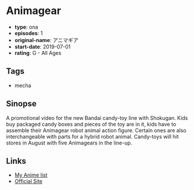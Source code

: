 # Animagear

-   **type**: ona
-   **episodes**: 1
-   **original-name**: アニマギア
-   **start-date**: 2019-07-01
-   **rating**: G - All Ages

## Tags

-   mecha

## Sinopse

A promotional video for the new Bandai candy-toy line with Shokugan. Kids buy packaged candy boxes and pieces of the toy are in it, kids have to assemble their Animagear robot animal action figure. Certain ones are also interchangeable with parts for a hybrid robot animal. Candy-toys will hit stores in August with five Animagears in the line-up.

## Links

-   [My Anime list](https://myanimelist.net/anime/40033/Animagear)
-   [Official Site](https://www.bandai.co.jp/candy/animagear/)
